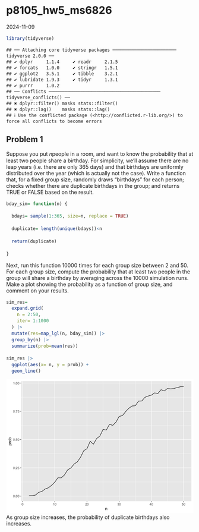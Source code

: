 p8105_hw5_ms6826
================
2024-11-09

``` r
library(tidyverse)
```

    ## ── Attaching core tidyverse packages ──────────────────────── tidyverse 2.0.0 ──
    ## ✔ dplyr     1.1.4     ✔ readr     2.1.5
    ## ✔ forcats   1.0.0     ✔ stringr   1.5.1
    ## ✔ ggplot2   3.5.1     ✔ tibble    3.2.1
    ## ✔ lubridate 1.9.3     ✔ tidyr     1.3.1
    ## ✔ purrr     1.0.2     
    ## ── Conflicts ────────────────────────────────────────── tidyverse_conflicts() ──
    ## ✖ dplyr::filter() masks stats::filter()
    ## ✖ dplyr::lag()    masks stats::lag()
    ## ℹ Use the conflicted package (<http://conflicted.r-lib.org/>) to force all conflicts to become errors

## Problem 1

Suppose you put 𝑛people in a room, and want to know the probability that
at least two people share a birthday. For simplicity, we’ll assume there
are no leap years (i.e. there are only 365 days) and that birthdays are
uniformly distributed over the year (which is actually not the case).
Write a function that, for a fixed group size, randomly draws
“birthdays” for each person; checks whether there are duplicate
birthdays in the group; and returns TRUE or FALSE based on the result.

``` r
bday_sim= function(n) {
  
  bdays= sample(1:365, size=n, replace = TRUE)

  duplicate= length(unique(bdays))<n
  
  return(duplicate)
  
}
```

Next, run this function 10000 times for each group size between 2 and
50. For each group size, compute the probability that at least two
people in the group will share a birthday by averaging across the 10000
simulation runs. Make a plot showing the probability as a function of
group size, and comment on your results.

``` r
sim_res=
  expand.grid(
    n = 2:50,
    iter= 1:1000
  ) |> 
  mutate(res=map_lgl(n, bday_sim)) |> 
  group_by(n) |> 
  summarize(prob=mean(res))

sim_res |> 
  ggplot(aes(x= n, y = prob)) +
  geom_line()
```

![](p8105_hw5_ms6826_files/figure-gfm/unnamed-chunk-3-1.png)<!-- --> As
group size increases, the probability of duplicate birthdays also
increases.
